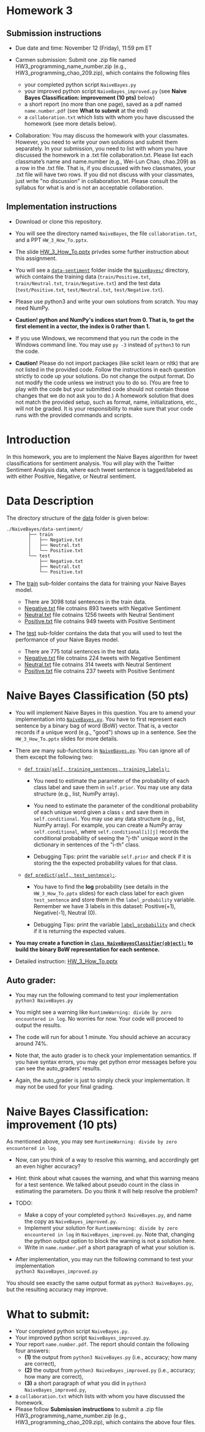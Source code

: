 # Homework 3

## Submission instructions

* Due date and time: November 12 (Friday), 11:59 pm ET

* Carmen submission:
Submit one .zip file named HW3_programming_name_number.zip (e.g., HW3_programming_chao_209.zip), which contains the following files
  - your completed python script `NaiveBayes.py`
  - your improved python script `NaiveBayes_improved.py` (see **Naive Bayes Classification: improvement (10 pts)** below)
  - a short report (no more than one page), saved as a pdf named `name.number.pdf` (see **What to submit** at the end)
  - a `collaboration.txt` which lists with whom you have discussed the homework (see more details below).

* Collaboration: You may discuss the homework with your classmates. However, you need to write your own solutions and submit them separately. In your submission, you need to list with whom you have discussed the homework in a .txt file collaboration.txt. Please list each classmate’s name and name.number (e.g., Wei-Lun Chao, chao.209) as a row in the .txt file. That is, if you discussed with two classmates, your .txt file will have two rows. If you did not discuss with your classmates, just write "no discussion" in collaboration.txt. Please consult the syllabus for what is and is not an acceptable collaboration.

## Implementation instructions

* Download or clone this repository.

* You will see the directory named `NaiveBayes`, the file `collaboration.txt`, and a PPT `HW_3_How_To.pptx`.

* The slide [HW_3_How_To.pptx](./HW_3_How_To.pptx) privdes some further instruction about this assignment.

* You will see a [`data-sentiment`](`NaiveBayes/data-sentiment/`) folder inside the  [`NaiveBayes/`](./NaiveBayes/) directory, which contains the training data (`train/Positive.txt`, `train/Neutral.txt`, `train/Negative.txt`) and the test data (`test/Positive.txt`, `test/Neutral.txt`, `test/Negative.txt`).

* Please use python3 and write your own solutions from scratch. You may need NumPy.

* **Caution! python and NumPy's indices start from 0. That is, to get the first element in a vector, the index is 0 rather than 1.**

* If you use Windows, we recommend that you run the code in the Windows command line. You may use `py -3` instead of `python3` to run the code.

* **Caution!** Please do not import packages (like scikit learn or nltk) that are not listed in the provided code. Follow the instructions in each question strictly to code up your solutions. Do not change the output format. Do not modify the code unless we instruct you to do so. (You are free to play with the code but your submitted code should not contain those changes that we do not ask you to do.) A homework solution that does not match the provided setup, such as format, name, initializations, etc., will not be graded. It is your responsibility to make sure that your code runs with the provided commands and scripts.



# Introduction

In this homework, you are to implement the Naive Bayes algorithm for tweet classifications for sentiment analysis. You will play with the Twitter Sentiment Analysis data, where each tweet sentence is tagged/labeled as with either Positive, Negative, or Neutral sentiment.


# Data Description

The directory structure of the [data](./NaiveBayes/data-sentiment/) folder is given below:

```
./NaiveBayes/data-sentiment/
		├── train
		│   ├── Negative.txt
		│   ├── Neutral.txt
		│   └── Positive.txt
		└── test
		    ├── Negative.txt
		    ├── Neutral.txt
		    └── Positive.txt
```

* The [train](./NaiveBayes/data-sentiment/train/) sub-folder contains the data for training your Naive Bayes model.
	* There are 3098 total sentences in the train data.
	* [Negative.txt](./NaiveBayes/data-sentiment/train/Negative.txt) file cotnains 893 tweets with Negative Sentiment
	* [Neutral.txt](./NaiveBayes/data-sentiment/train/Neutral.txt) file cotnains 1256 tweets with Neutral Sentiment
	* [Positive.txt](./NaiveBayes/data-sentiment/train/Positive.txt) file cotnains 949 tweets with Positive Sentiment


* The [test](./NaiveBayes/data-sentiment/test/) sub-folder contains the data that you will used to test the performance of your Naive Bayes model.
	* There are 775 total sentences in the test data.
	* [Negative.txt](./NaiveBayes/data-sentiment/test/Negative.txt) file cotnains 224 tweets with Negative Sentiment
	* [Neutral.txt](./NaiveBayes/data-sentiment/test/Neutral.txt) file cotnains 314 tweets with Neutral Sentiment
	* [Positive.txt](./NaiveBayes/data-sentiment/test/Positive.txt) file cotnains 237 tweets with Positive Sentiment


# Naive Bayes Classification (50 pts)

* You will implement Naive Bayes in this question. You are to amend your implementation into [`NaiveBayes.py`](./NaiveBayes/NaiveBayes.py). You have to first represent each sentence by a binary bag of word (BoW) vector. That is, a vector records if a unique word (e.g., "good") shows up in a sentence. See the `HW_3_How_To.pptx` slides for more details.

* There are many sub-functions in [`NaiveBayes.py`](./NaiveBayes/NaiveBayes.py). You can ignore all of them except the following two:
	* [`def train(self, training_sentences, training_labels):`](./NaiveBayes/NaiveBayes.py#L94)
		* You need to estimate the parameter of the probability of each class label and save them in `self.prior`. You may use any data structure (e.g., list, NumPy array).

		* You need to estimate the parameter of the conditional probability of each unique word given a class `c` and save them in `self.conditional`. You may use any data structure (e.g., list, NumPy array). For example, you can create a NumPy array `self.conditional`, where `self.conditional[i][j]` records the conditional probability of seeing the "j-th" unique word in the dictionary in sentences of the "i-th" class.

		* Debugging Tips: print the variable `self.prior` and check if it is storing the the expected probability values for that class.

	* [`def predict(self, test_sentence):`](./NaiveBayes/NaiveBayes.py#L127).
		* You have to find the **log** probability (see details in the `HW_3_How_To.pptx` slides) for each class label for each given `test_sentence` and store them in the `label_probability` variable. Remember we have 3 labels in this dataset: Positive(+1), Negative(-1), Neutral (0).

		* Debugging Tips: print the variable [`label_probability`](./NaiveBayes/NaiveBayes.py#L157) and check if it is returning the expected values.

* **You may create a function in [`class NaiveBayesClassifier(object):`](./NaiveBayes/NaiveBayes.py#L60) to build the binary BoW representation for each sentence.**

* Detailed instruction: [HW_3_How_To.pptx](./HW_3_How_To.pptx)


## Auto grader:

* You may run the following command to test your implementation<br/>
`python3 NaiveBayes.py`<br/>

* You might see a warning like `RuntimeWarning: divide by zero encountered in log`. No worries for now. Your code will proceed to output the results.

* The code will run for about 1 minute. You should achieve an accuracy around 74%.

* Note that, the auto grader is to check your implementation semantics. If you have syntax errors, you may get python error messages before you can see the auto_graders' results.

* Again, the auto_grader is just to simply check your implementation. It may not be used for your final grading.


# Naive Bayes Classification: improvement (10 pts)

As mentioned above, you may see `RuntimeWarning: divide by zero encountered in log`.

* Now, can you think of a way to resolve this warning, and accordingly get an even higher accuracy?

* Hint: think about what causes the warning, and what this warning means for a test sentence. We talked about pseudo count in the class in estimating the parameters. Do you think it will help resolve the problem?

* TODO:
	* Make a copy of your completed `python3 NaiveBayes.py`, and name the copy as `NaiveBayes_improved.py`.
	* Implement your solution for `RuntimeWarning: divide by zero encountered in log` in `NaiveBayes_improved.py`. Note that, changing the python output option to block the warning is not a solution here.
	* Write in `name.number.pdf` a short paragraph of what your solution is.

* After implementation, you may run the following command to test your implementation<br/>
`python3 NaiveBayes_improved.py`<br/>

You should see exactly the same output format as `python3 NaiveBayes.py`, but the resulting accuracy may improve.


# What to submit:

* Your completed python script `NaiveBayes.py`.
* Your improved python script `NaiveBayes_improved.py`.
* Your report `name.number.pdf`. The report should contain the following four answers:
	* **(1)** the output from `python3 NaiveBayes.py` (i.e., accuracy; how many are correct),
	* **(2)** the output from `python3 NaiveBayes_improved.py` (i.e., accuracy; how many are correct),
	* **(3)** a short paragraph of what you did in `python3 NaiveBayes_improved.py`,
* a `collaboration.txt` which lists with whom you have discussed the homework.
* Please follow **Submission instructions** to submit a .zip file HW3_programming_name_number.zip (e.g., HW3_programming_chao_209.zip), which contains the above four files.

